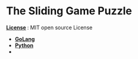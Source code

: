 # The Sliding Game Puzzle

<b> <a href = "https://github.com/aaryarajoju/TheSlidingPuzzle/blob/main/LICENSE">License</a> </b> : MIT open source License

<ul>
  <li><a href = "https://github.com/aaryarajoju/TheSlidingPuzzle/tree/main/3x3%20Sliding%20Puzzle%20(in%20Go)"><b>GoLang</b></a></li>
  <li><a href = ""><b>Python</b></a></li>
  <li><a href = ""><b></b></a></li>
</ul>
